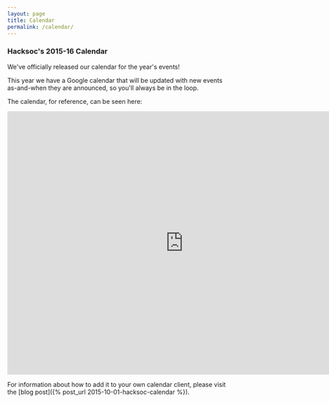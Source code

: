 ```yaml
---
layout: page
title: Calendar
permalink: /calendar/
---
```


### Hacksoc's 2015-16 Calendar

We've officially released our calendar for the year's events!

This year we have a Google calendar that will be updated with new events as-and-when they are announced, so you'll always be in the loop.

The calendar, for reference, can be seen here:

<iframe src="https://www.google.com/calendar/embed?height=600&amp;wkst=1&amp;bgcolor=%23FFFFFF&amp;src=pqclo0bjutp9ld8qpdbtcf3jv8%40group.calendar.google.com&amp;color=%23125A12&amp;ctz=Europe%2FLondon" style=" border-width:0 " width="800" height="600" frameborder="0" scrolling="no"></iframe>

For information about how to add it to your own calendar client, please visit the [blog post]({% post_url 2015-10-01-hacksoc-calendar %}).
